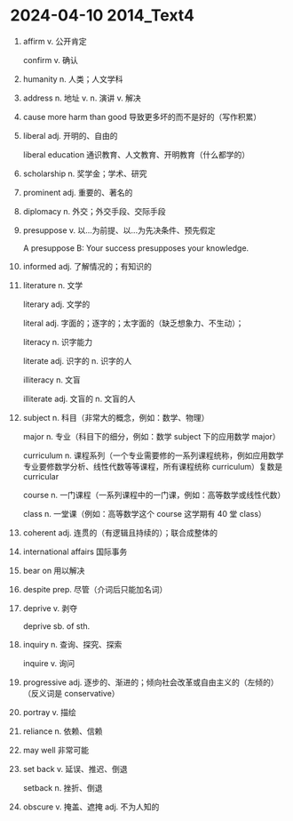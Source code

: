 # 2024-04-10 2014_Text4

1. affirm v. 公开肯定

   confirm v. 确认

2. humanity n. 人类；人文学科

3. address n. 地址 v. n. 演讲 v. 解决

4. cause more harm than good 导致更多坏的而不是好的（写作积累）

5. liberal adj. 开明的、自由的

   liberal education 通识教育、人文教育、开明教育（什么都学的）

6. scholarship n. 奖学金；学术、研究

7. prominent adj. 重要的、著名的

8. diplomacy n. 外交；外交手段、交际手段

9. presuppose v. 以...为前提、以...为先决条件、预先假定

   A presuppose B: Your success presupposes your knowledge.

10. informed adj. 了解情况的；有知识的

11. literature n. 文学

    literary adj. 文学的

    literal adj. 字面的；逐字的；太字面的（缺乏想象力、不生动）；

    literacy n. 识字能力

    literate adj. 识字的 n. 识字的人

    illiteracy n. 文盲

    illiterate adj. 文盲的 n. 文盲的人

12. subject n. 科目（非常大的概念，例如：数学、物理）

    major n. 专业（科目下的细分，例如：数学 subject 下的应用数学 major）

    curriculum n. 课程系列（一个专业需要修的一系列课程统称，例如应用数学专业要修数学分析、线性代数等等课程，所有课程统称 curriculum）复数是 curricular

    course n. 一门课程（一系列课程中的一门课，例如：高等数学或线性代数）

    class n. 一堂课（例如：高等数学这个 course 这学期有 40 堂 class）

13. coherent adj. 连贯的（有逻辑且持续的）；联合成整体的

14. international affairs 国际事务

15. bear on 用以解决

16. despite prep. 尽管（介词后只能加名词）

17. deprive v. 剥夺

    deprive sb. of sth.

18. inquiry n. 查询、探究、探索

    inquire v. 询问

19. progressive adj. 逐步的、渐进的；倾向社会改革或自由主义的（左倾的）（反义词是 conservative）

20. portray v. 描绘

21. reliance n. 依赖、信赖

22. may well 非常可能

23. set back v. 延误、推迟、倒退

    setback n. 挫折、倒退

24. obscure v. 掩盖、遮掩 adj. 不为人知的
